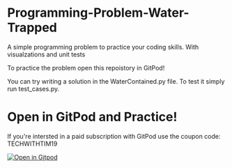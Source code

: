 # Programming-Problem-Water-Trapped
A simple programming problem to practice your coding skills. With visualzations and unit tests

To practice the problem open this repoistory in GitPod!

You can try writing a solution in the WaterContained.py file. To test it simply run test_cases.py.

# Open in GitPod and Practice!
If you're intersted in a paid subscription with GitPod use the coupon code: TECHWITHTIM19

[![Open in Gitpod](https://gitpod.io/button/open-in-gitpod.svg)](https://gitpod.io/#https://github.com/techwithtim/Programming-Problem-Water-Trapped/blob/master/water_contained.py)
